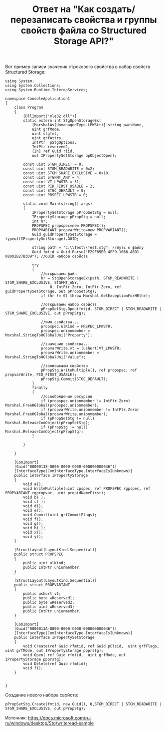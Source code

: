 ﻿---
title: "Ответ на \"Как создать/перезаписать свойства и группы свойств файла со Structured Storage API?\""
se.owner.user_id: 240512
se.owner.display_name: "MSDN.WhiteKnight"
se.owner.link: "https://ru.stackoverflow.com/users/240512/msdn-whiteknight"
se.answer_id: 968320
se.question_id: 966846
se.post_type: answer
se.is_accepted: False
---
<p>Вот пример записи значения строкового свойства в набор свойств Structured Storage: </p>

<pre><code>using System;
using System.Collections;
using System.Runtime.InteropServices;

namespace ConsoleApplication1
{
    class Program
    {
        [DllImport("ole32.dll")]
        static extern int StgOpenStorageEx(
            [MarshalAs(UnmanagedType.LPWStr)] string pwcsName, 
            uint grfMode,
            uint stgfmt, 
            uint grfAttrs,
            IntPtr  pStgOptions, 
            IntPtr reserved2, 
            [In] ref Guid riid,
            out IPropertySetStorage ppObjectOpen);                

        const uint STGM_DIRECT = 0;
        const uint STGM_READWRITE = 0x2;
        const uint STGM_SHARE_EXCLUSIVE = 0x10;
        const uint STGFMT_ANY = 4;
        const uint VT_LPWSTR = 31;
        const uint PID_FIRST_USABLE = 2;
        const uint STGC_DEFAULT = 0;
        const uint PRSPEC_LPWSTR = 0;

        static void Main(string[] args)
        {
            IPropertySetStorage pPropSetStg = null;
            IPropertyStorage pPropStg = null;
            int hr;
            PROPSPEC propspec=new PROPSPEC();
            PROPVARIANT propvarWrite=new PROPVARIANT();
            Guid guidPropertySetStorage = typeof(IPropertySetStorage).GUID;

            string path = "c:\\Test\\Test.stg"; //путь к файлу            
            Guid fmtid = Guid.Parse("F29F85E0-4FF9-1068-AB91-08002B27B3D9"); //GUID набора свойств

            try
            {
                //открываем файл
                hr = StgOpenStorageEx(path, STGM_READWRITE | STGM_SHARE_EXCLUSIVE, STGFMT_ANY,
                    0, IntPtr.Zero, IntPtr.Zero, ref guidPropertySetStorage, out pPropSetStg);
                if (hr != 0) throw Marshal.GetExceptionForHR(hr);

                //открываем набор свойств
                pPropSetStg.Open(fmtid, STGM_DIRECT | STGM_READWRITE | STGM_SHARE_EXCLUSIVE, out pPropStg);

                //имя свойства...
                propspec.ulKind = PRSPEC_LPWSTR;
                propspec.unionmember = Marshal.StringToHGlobalUni("Property");

                //значение свойства...
                propvarWrite.vt = (ushort)VT_LPWSTR;
                propvarWrite.unionmember = Marshal.StringToHGlobalUni("Value");

                //записываем свойство
                pPropStg.WriteMultiple(1, ref propspec, ref propvarWrite, PID_FIRST_USABLE);
                pPropStg.Commit(STGC_DEFAULT);                                
            }
            finally
            {
                //освобождение ресурсов
                if (propspec.unionmember != IntPtr.Zero) Marshal.FreeHGlobal(propspec.unionmember);
                if (propvarWrite.unionmember != IntPtr.Zero) Marshal.FreeHGlobal(propvarWrite.unionmember);
                if (pPropSetStg != null) Marshal.ReleaseComObject(pPropSetStg);
                if (pPropStg != null) Marshal.ReleaseComObject(pPropStg);
            }

        }

    }        

    [ComImport]
    [Guid("00000138-0000-0000-C000-000000000046")]
    [InterfaceType(ComInterfaceType.InterfaceIsIUnknown)]
    public interface IPropertyStorage
    {
        void a();
        void WriteMultiple(uint cpspec, ref PROPSPEC rgpspec, ref PROPVARIANT rgpropvar, uint propidNameFirst);
        void b( );
        void c( );
        void d();
        void e();
        void Commit(uint grfCommitFlags);
        void f();
        void g();
        void h( );
        void x();
        void y();
    }

    [StructLayout(LayoutKind.Sequential)]
    public struct PROPSPEC
    {       
        public uint ulKind;
        public IntPtr unionmember;
    }

    [StructLayout(LayoutKind.Sequential)]
    public struct PROPVARIANT
    {        
        public ushort vt;        
        public byte wReserved1;        
        public byte wReserved2;        
        public uint wReserved3;
        public IntPtr unionmember;
    }       

    [ComImport]
    [Guid("0000013A-0000-0000-C000-000000000046")]
    [InterfaceType(ComInterfaceType.InterfaceIsIUnknown)]
    public interface IPropertySetStorage
    {
        void Create(ref Guid rfmtid, ref Guid pClsid,  uint grfFlags,  uint grfMode, out IPropertyStorage ppprstg);
        void Open( ref Guid rfmtid,  uint grfMode, out IPropertyStorage ppprstg);
        void Delete(ref Guid rfmtid);
        void f();
    }  


}
</code></pre>

<p>Создание нового набора свойств:</p>

<pre><code>pPropSetStg.Create(fmtid, new Guid(), 0,STGM_DIRECT | STGM_READWRITE | STGM_SHARE_EXCLUSIVE, out pPropStg);
</code></pre>

<p>Источник: <a href="https://docs.microsoft.com/ru-ru/windows/desktop/Stg/writeread-sample" rel="noreferrer">https://docs.microsoft.com/ru-ru/windows/desktop/Stg/writeread-sample</a></p>
